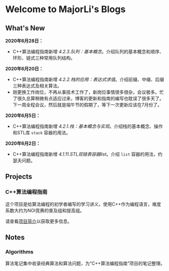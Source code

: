 # Welcome to MajorLi's Blogs

## What's New

**2020年6月28日：**

- C++算法编程指南新增 *4.2.3.队列：基本概念*。介绍队列的基本概念和顺序、环形、链式三种常用队列结构。

**2020年6月20日：**

- C++算法编程指南新增 *4.2.2.栈的应用：表达式求值*。介绍前缀、中缀、后缀三种表达式及相关算法。
- 刚更换工作岗位，不再从事技术工作了，新岗位事情很多很杂，会议极多。忙了很久总算稍微有点适应过来，博客的更新和指南的编写也耽误了很多天了。下一周全程会议，然后就是端午节的假期了，等下一次更新应该在7月份了。

**2020年6月5日：**

- C++算法编程指南新增 *4.2.1.栈：基本概念与实现*。介绍栈的基本概念、操作和STL库 ``stack`` 容器的用法。

**2020年6月2日：**

- C++算法编程指南新增 *4.1.11.STL双链表容器list*。介绍 ``list`` 容器的用法，约瑟夫问题。

## Projects


### C++算法编程指南

这个项目是给算法编程的初学者编写的学习讲义，使用C++作为编程语言，难度系数大约为NOI竞赛的普及组和提高组。

请查看[项目简介](projects/algo_guide.md)以获取更多信息。

## Notes

### Algorithms

算法笔记集中收录经典算法和算法问题，为“C++算法编程指南”项目的笔记整理。


